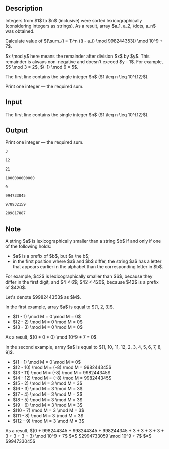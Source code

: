 ## Description

<div><p>Integers from $1$ to $n$ (inclusive) were sorted lexicographically (considering integers as strings). As a result, array $a_1, a_2, \dots, a_n$ was obtained.</p><p>Calculate value of $(\sum_{i = 1}^n ((i - a_i) \mod 998244353)) \mod 10^9 + 7$.</p><p>$x \mod y$ here means the remainder after division $x$ by $y$. This remainder is always non-negative and doesn't exceed $y - 1$. For example, $5 \mod 3 = 2$, $(-1) \mod 6 = 5$. </p></div><div class="input-specification"><p>The first line contains the single integer $n$ ($1 \leq n \leq 10^{12}$).</p></div><div class="output-specification"><p>Print one integer&nbsp;— the required sum.</p></div>

## Input

<p>The first line contains the single integer $n$ ($1 \leq n \leq 10^{12}$).</p>

## Output

<p>Print one integer&nbsp;— the required sum.</p>





```input1
3
```




```input2
12
```




```input3
21
```




```input4
1000000000000
```




```output1
0
```




```output2
994733045
```




```output3
978932159
```




```output4
289817887
```



## Note

<p>A string $a$ is lexicographically smaller than a string $b$ if and only if one of the following holds:</p><ul> <li> $a$ is a prefix of $b$, but $a \ne b$; </li><li> in the first position where $a$ and $b$ differ, the string $a$ has a letter that appears earlier in the alphabet than the corresponding letter in $b$. </li></ul><p>For example, $42$ is lexicographically smaller than $6$, because they differ in the first digit, and $4 &lt; 6$; $42 &lt; 420$, because $42$ is a prefix of $420$.</p><p>Let's denote $998244353$ as $M$.</p><p>In the first example, array $a$ is equal to $[1, 2, 3]$. </p><ul> <li> $(1 - 1) \mod M = 0 \mod M = 0$ </li><li> $(2 - 2) \mod M = 0 \mod M = 0$ </li><li> $(3 - 3) \mod M = 0 \mod M = 0$ </li></ul><p>As a result, $(0 + 0 + 0) \mod 10^9 + 7 = 0$</p><p>In the second example, array $a$ is equal to $[1, 10, 11, 12, 2, 3, 4, 5, 6, 7, 8, 9]$. </p><ul> <li> $(1 - 1) \mod M = 0 \mod M = 0$ </li><li> $(2 - 10) \mod M = (-8) \mod M = 998244345$ </li><li> $(3 - 11) \mod M = (-8) \mod M = 998244345$ </li><li> $(4 - 12) \mod M = (-8) \mod M = 998244345$ </li><li> $(5 - 2) \mod M = 3 \mod M = 3$ </li><li> $(6 - 3) \mod M = 3 \mod M = 3$ </li><li> $(7 - 4) \mod M = 3 \mod M = 3$ </li><li> $(8 - 5) \mod M = 3 \mod M = 3$ </li><li> $(9 - 6) \mod M = 3 \mod M = 3$ </li><li> $(10 - 7) \mod M = 3 \mod M = 3$ </li><li> $(11 - 8) \mod M = 3 \mod M = 3$ </li><li> $(12 - 9) \mod M = 3 \mod M = 3$ </li></ul><p>As a result, $(0 + 998244345 + 998244345 + 998244345 + 3 + 3 + 3 + 3 + 3 + 3 + 3 + 3) \mod 10^9 + 7$ $=$ $2994733059 \mod 10^9 + 7$ $=$ $994733045$</p>
